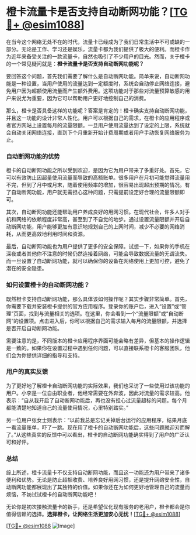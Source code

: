 # 橙卡流量卡是否支持自动断网功能？[[TG💪+ @esim1088](https://t.me/s/esim1088)]

在当今这个网络无处不在的时代，流量卡已经成为了我们日常生活中不可或缺的一部分。无论是工作、学习还是娱乐，流量卡都为我们提供了极大的便利。而橙卡作为近年来备受关注的一款流量卡，自然也吸引了不少用户的目光。然而，关于橙卡的一个常见疑问就是：**橙卡流量卡是否支持自动断网功能呢？**

要回答这个问题，首先我们需要了解什么是自动断网功能。简单来说，自动断网功能是一种设置，当用户使用的流量达到一定额度时，系统会自动停止网络连接，避免用户因为超额使用流量而产生额外费用。这项功能对于那些对流量预算敏感的用户来说尤为重要，因为它可以帮助用户更好地控制自己的消费。

那么，橙卡是否具备这样的功能呢？答案是肯定的！橙卡确实支持自动断网功能，并且这一功能的设计非常人性化。用户可以根据自己的需求，在橙卡的应用程序或者官方网站上设置每月的流量限额。一旦用户使用流量达到了设定的上限，系统就会自动关闭网络连接，直到下个月重新开始计费周期或者用户手动恢复网络服务为止。

### 自动断网功能的优势

橙卡的自动断网功能之所以受到欢迎，是因为它为用户带来了多重好处。首先，它可以有效防止因超量使用流量而导致的高额账单。很多用户在月初可能觉得流量用不完，但到了月中或月末，随着使用频率的增加，很容易出现超出预期的情况。有了自动断网功能，用户就无需担心这种问题，只需提前设定好合理的流量限额即可。

其次，自动断网功能还能帮助用户养成良好的用网习惯。在现代社会，许多人对手机和网络的依赖程度非常高，甚至到了不自觉的地步。通过设置流量限额并开启自动断网功能，用户能够更加有意识地规划自己的上网时间，减少不必要的网络消耗，从而更高效地利用时间和资源。

最后，自动断网功能也为用户提供了更多的安全保障。试想一下，如果你的手机在深夜或者其他你不注意的时候仍然连接着网络，可能会导致数据流量的无谓流失。而一旦设置了自动断网功能，就可以确保你的设备在网络使用上更加可控，避免了潜在的安全隐患。

### 如何设置橙卡的自动断网功能？

既然橙卡支持自动断网功能，那么具体该如何操作呢？其实步骤非常简单。首先，你需要下载并安装橙卡提供的官方应用程序。登录你的账户后，进入“设置”或“管理”页面，找到与流量相关的选项。在这里，你会看到一个“流量限额”或“自动断网”的设置项。点击进入后，你可以根据自己的需求输入每月的流量限额，并选择是否开启自动断网功能。

需要注意的是，不同版本的橙卡应用程序界面可能会略有差异，但基本的操作逻辑是一致的。如果你在设置过程中遇到任何问题，可以直接联系橙卡的客服团队，他们会为你提供详细的指导和支持。

### 用户的真实反馈

为了更好地了解橙卡自动断网功能的实际效果，我们也采访了一些使用过该功能的用户。小李是一位自由职业者，他经常需要在外奔波，因此对流量的需求较高。他表示：“自从我开启了自动断网功能后，再也没有担心过流量超标的问题。每个月都能清楚地知道自己的流量使用情况，心里特别踏实。”

另一位用户张女士则表示：“以前我总是忘记关掉后台运行的应用程序，结果月底一看流量账单，吓了一跳。现在用了橙卡的自动断网功能后，这些问题就迎刃而解了。”从这些真实的反馈中可以看出，橙卡的自动断网功能确实得到了用户的广泛认可和好评。

### 总结

综上所述，橙卡流量卡不仅支持自动断网功能，而且这一功能还为用户带来了诸多便利和优势。无论是防止超额收费、培养良好用网习惯，还是提升网络安全性，自动断网功能都展现出了其独特的价值。如果你还在为如何更好地管理自己的流量而烦恼，不妨试试橙卡的自动断网功能吧！

无论你是初次接触流量卡的新手，还是希望优化现有服务的老用户，橙卡都会是你值得信赖的选择。**选择橙卡，让网络生活更加安心无忧！**[[TG💪+ @esim1088](https://t.me/s/esim1088)]

[[TG💪+ @esim1088](https://t.me/s/esim1088) ![Image](https://i.postimg.cc/4NQfJmqS/Snipaste-2025-05-13-00-14-12.png)]